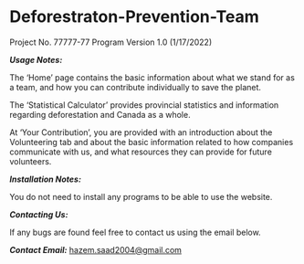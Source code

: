 # Deforestraton-Prevention-Team

Project No. 77777-77
Program Version 1.0 (1/17/2022)

***Usage Notes:***

The ‘Home’ page contains the basic information about what we stand for as a team, and how you can contribute individually to save the planet.

The ‘Statistical Calculator’ provides provincial statistics and information regarding deforestation and Canada as a whole.

At ‘Your Contribution’, you are provided with an introduction about the Volunteering tab and about the basic information related to how companies communicate with us, and what resources they can provide for future volunteers.

***Installation Notes:***

You do not need to install any programs to be able to use the website.

***Contacting Us:***

If any bugs are found feel free to contact us using the email below.

***Contact Email:*** hazem.saad2004@gmail.com

